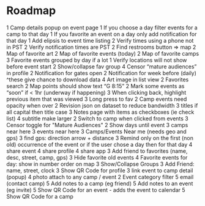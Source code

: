 # Roadmap

1 Camp details popup on event page
1 If you choose a day filter events for a camp to that day
1 If you favorite an event on a day only add notification for that day
1 Add elipsis to event time listing
2 Verify times using a phone not in PST
2 Verify notification times are PST
2 Find restrooms button => map
2 Map of favorite art
2 Map of favorite events (today)
2 Map of favorite camps
3 Favorite events grouped by day if a lot
1 Verify locations will not show before event start
2 Show/collapse fav group
4 Censor “mature audiences” in profile
2 Notification for gates open
2 Notification for week before (daily) ^these give chance to download data
4 Art image in list view
2 Favorites search
2 Map points should show text “G 8:15”
2 Mark some events as “soon” if < 1hr (underway if happening)
3 When clicking back, highlight previous item that was viewed
3 Long press to fav
2 Camp events need opacity when over
2 Revision json on dataset to reduce bandwidth
3 titles if all capital then title case
3 Notes page with items as checkboxes (ie check list)
4 subtitle make larger
2 Switch to camp when clicked from events
3 Censor toggle for "Mature Audiences"
2 Show days until event
3 camps near here
3 events near here
3 Camps/Events Near me (needs geo and gps)
3 find gps: direction arrow + distance
3 Remind only on the first (non old) occurrence of the event or if the user chose a day then for that day
4 share event
4 share profile
4 share app
3 Add friend to favorites (name, desc, street, camp, gps)
3 Hide favorite old events
4 Favorite events for day: show in number order on map
3 Show/Collapse Groups
3 Add Friend: name, street, clock
3 Show QR Code for profile
3 link event to camp detail (popup)
4 photo attach to any camp / event
2 Event category filter
5 email (contact camp)
5 Add notes to a camp (eg friend)
5 Add notes to an event (eg invite)
5 Show QR Code for an event - adds the event to calendar
5 Show QR Code for a camp